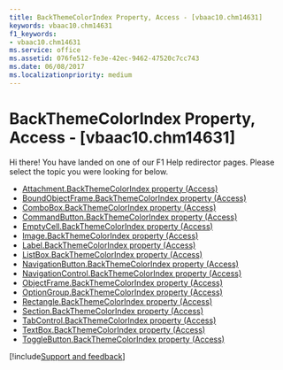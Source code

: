 ```yaml
---
title: BackThemeColorIndex Property, Access - [vbaac10.chm14631]
keywords: vbaac10.chm14631
f1_keywords:
- vbaac10.chm14631
ms.service: office
ms.assetid: 076fe512-fe3e-42ec-9462-47520c7cc743
ms.date: 06/08/2017
ms.localizationpriority: medium
---
```



# BackThemeColorIndex Property, Access - [vbaac10.chm14631]

Hi there! You have landed on one of our F1 Help redirector pages. Please select the topic you were looking for below.

- [Attachment.BackThemeColorIndex property (Access)](https://msdn.microsoft.com/library/c1f88ca4-825e-4a35-2896-60d982a36819%28Office.15%29.aspx)
- [BoundObjectFrame.BackThemeColorIndex property (Access)](https://msdn.microsoft.com/library/e0efd6e0-9d58-85c8-0bac-1456044013cd%28Office.15%29.aspx)
- [ComboBox.BackThemeColorIndex property (Access)](https://msdn.microsoft.com/library/fd8dc917-9cb7-94ca-5bcf-0d8e1f741fbb%28Office.15%29.aspx)
- [CommandButton.BackThemeColorIndex property (Access)](https://msdn.microsoft.com/library/891e6d86-5935-1d75-1cda-ea5bcb422583%28Office.15%29.aspx)
- [EmptyCell.BackThemeColorIndex property (Access)](https://msdn.microsoft.com/library/066e08aa-7f83-fb6f-195c-a212355b7b1d%28Office.15%29.aspx)
- [Image.BackThemeColorIndex property (Access)](https://msdn.microsoft.com/library/9b15a086-0ff4-3ffb-4828-c22486bfc8c5%28Office.15%29.aspx)
- [Label.BackThemeColorIndex property (Access)](https://msdn.microsoft.com/library/80e07716-0b29-c926-6433-5b4660ae080a%28Office.15%29.aspx)
- [ListBox.BackThemeColorIndex property (Access)](https://msdn.microsoft.com/library/d738236a-d635-7ef6-7626-71494a4811fc%28Office.15%29.aspx)
- [NavigationButton.BackThemeColorIndex property (Access)](https://msdn.microsoft.com/library/02c8f49a-d16a-05d1-b4e9-2d71285d4880%28Office.15%29.aspx)
- [NavigationControl.BackThemeColorIndex property (Access)](https://msdn.microsoft.com/library/7f9e0ebe-0b25-28ed-5b68-e5ead2c72ef0%28Office.15%29.aspx)
- [ObjectFrame.BackThemeColorIndex property (Access)](https://msdn.microsoft.com/library/9c4cbfee-2026-2caa-922d-d7345cc026f5%28Office.15%29.aspx)
- [OptionGroup.BackThemeColorIndex property (Access)](https://msdn.microsoft.com/library/9dfc95ad-a996-d24d-b623-130d6647e430%28Office.15%29.aspx)
- [Rectangle.BackThemeColorIndex property (Access)](https://msdn.microsoft.com/library/8a83be63-159d-c5df-4e0a-a04d72a61a46%28Office.15%29.aspx)
- [Section.BackThemeColorIndex property (Access)](https://msdn.microsoft.com/library/70977458-8331-f5c7-3aa3-6e9729ea50cf%28Office.15%29.aspx)
- [TabControl.BackThemeColorIndex property (Access)](https://msdn.microsoft.com/library/696df45f-b0b7-f0ec-122e-1bd2241b09a7%28Office.15%29.aspx)
- [TextBox.BackThemeColorIndex property (Access)](https://msdn.microsoft.com/library/a66a4839-3ab9-4867-b725-e613527bc94b%28Office.15%29.aspx)
- [ToggleButton.BackThemeColorIndex property (Access)](https://msdn.microsoft.com/library/9d8c3d6d-e992-b1a6-b005-487270e1fe43%28Office.15%29.aspx)

[!include[Support and feedback](~/includes/feedback-boilerplate.md)]